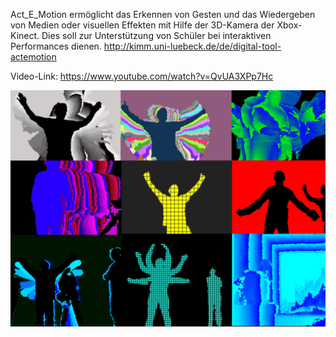 Act_E_Motion ermöglicht das Erkennen von Gesten und das Wiedergeben von Medien oder visuellen Effekten mit Hilfe der 3D-Kamera der Xbox-Kinect. Dies soll zur Unterstützung von Schüler bei interaktiven Performances dienen. 
http://kimm.uni-luebeck.de/de/digital-tool-actemotion

Video-Link: https://www.youtube.com/watch?v=QvUA3XPp7Hc

![Beispielbilder](aem_overview.png)
